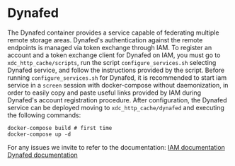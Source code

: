 # Dynafed
The Dynafed container provides a service capable of federating multiple remote storage areas.
Dynafed's authentication against the remote endpoints is managed via token exchange through IAM.
To register an account and a token exchange client for Dynafed on IAM, you must go to `xdc_http_cache/scripts`, run the script `configure_services.sh` selecting Dynafed service, and follow the instructions provided by the script.
Before running `configure_services.sh` for Dynafed, it is recommended to start iam service in a `screen` session with docker-compose without daemonization, in order to easily copy and paste useful links provided by IAM during Dynafed's account registration procedure.
After configuration, the Dynafed service can be deployed moving to `xdc_http_cache/dynafed` and executing the following commands:
```
docker-compose build # first time
docker-compose up -d
```
For any issues we invite to refer to the documentation:
[IAM documentation](https://indigo-iam.github.io/docs/v/current/)
[Dynafed documentation](http://lcgdm.web.cern.ch/dynafed-dynamic-federation-project)
